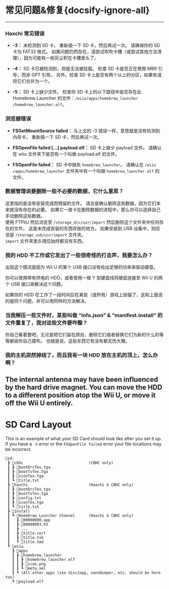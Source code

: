 # 常见问题&修复{docsify-ignore-all}
---
### Haxchi 常见错误

 - **-3：** 未检测到 SD 卡。 重新插一下 SD 卡，然后再试一次。 请确保你的 SD 卡为 FAT32 格式。 如果问题仍然存在，请尝试吹吹卡槽（或尝试其他方法清理），因为可能有一些灰尘积在卡槽里头了。

 - **-4：** SD 卡已被检测到，但是无法被挂载。 检查 SD 卡是否正在使用 MBR 引导，而非 GPT 引导。 另外，检查 SD 卡上是否有两个以上的分区，如果有请将它们合并为一个。

 - **-5：** SD 卡上缺少文件。 检查你 SD 卡上的以下路径中是否存在此 Homebrew Launcher 的文件：<code>/wiiu<wbr>/apps<wbr>/homebrew_launcher<wbr>/homebrew_launcher.elf</code>。

### 浏览器错误

 - **FSGetMountSource failed：** 与上文的 -3 错误一样，意思就是没有检测到内存卡。 重新插一下 SD 卡，然后再试一次。

 - **FSOpenFile failed [...] payload.elf：** SD 卡上缺少 payload 文件。 请确认在 wiiu 文件夹下是否有一个叫做 payload.elf 的文件。

 - **FSOpenFile failed：** SD 卡中缺失 `homebrew_launcher`。 请确认在 <code>/wiiu<wbr>/apps<wbr>/homebrew_launcher</code> 文件夹中有一个叫做 `homebrew_launcher.elf` 的文件。

### 数据管理说要删除一些不必要的数据，它什么意思？

这里指的是没有安装完成而残留的文件。 请总是确认删除这些数据，因为它们本来就没有存在的必要。 如果它一直卡在删除数据的进程中，那么你可以选择自己手动删除这些数据。   
使用 FTPiiU 然后浏览至 `/storage_mlc/usr/import` 然后删除这个文件夹中任何存在的文件。 这是未完成安装的东西存放的地方。 如果安装到 USB 设备中，则应该是 `/storage_usb/usr/import` 文件夹。  
`import` 文件夹里头理应始终都没有东西。

### 我的 HDD 不工作或它发出了一些很奇怪的打击声，我要怎么办？

出现这个情况是因为 Wii U 的某个 USB 接口没有给出足够的功率来驱动硬盘。

你可以使用带有供电的 HDD，或者使用一根 Y 型硬盘线将硬盘连接至 Wii U 的两个 USB 接口来解决这个问题。

如果你的 HDD 在工作了一段时间后在某些（或所有）游戏上抛锚了，这和上面说的是同个问题，并可以用同样的方法解决。

### 当我解压一些文件时，某些叫做 “info.json” & “manifest.install” 的文件重复了，我对这些文件要咋整？

你自己看着整吧，无论是把它们留在原处、删除它们或者替换它们为新的什么的等等都由你自己摆布。 也就是说，这些东西它有没有都无伤大雅。

### 我的主机突然掉线了，而且我有一块 HDD 放在主机的顶上，怎么办啊？

The internal antenna may have been influenced by the hard drive magnet.
You can move the HDD to a different position atop the Wii U, or move it off the Wii U entirely.
----------

# SD Card Layout
This is an example of what your SD Card should look like after you set it up. If you have a `-5` error or the `FSOpenFile failed` error your file locations may be incorrect.
```
💾sd:
 ┣ 📂cbhc                             (CBHC only)
 ┃ ┣ 📜bootDrcTex.tga
 ┃ ┣ 📜bootTvTex.tga
 ┃ ┣ 📜iconTex.tga
 ┃ ┗ 📜title.txt
 ┣ 📂haxchi                           (Haxchi & CBHC only)
 ┃ ┣ 📜bootDrcTex.tga
 ┃ ┣ 📜bootTvTex.tga
 ┃ ┣ 📜config.txt
 ┃ ┣ 📜iconTex.tga
 ┃ ┗ 📜title.txt
 ┣ 📂install
 ┃ ┗ 📂Homebrew Launcher Channel      (Haxchi & CBHC only)
 ┃   ┣ 📜00000000.app
 ┃   ┣ 📜00000003.h3
 ┃   ┣ ...
 ┃   ┣ 📜title.cert
 ┃   ┣ 📜title.tik
 ┃   ┗ 📜title.tmd
 ┗ 📂wiiu
   ┣ 📂apps
   ┃ ┣ 📂homebrew_launcher
   ┃ ┃ ┣ 📜homebrew_launcher.elf
   ┃ ┃ ┣ 📜icon.png
   ┃ ┃ ┗ 📜meta.xml
   ┃ ┗ (All other apps like disc2app, nanddumper, etc. should be here too)
   ┗ 📜payload.elf
```
